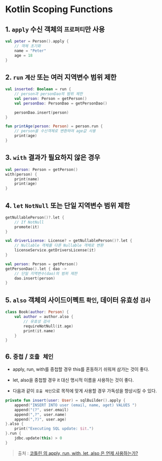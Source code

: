# Kotlin Scoping Functions

## 1. `apply` 수신 객체의 `프로퍼티`만 사용

```kotlin
val peter = Person().apply {
    // 객체 초기화
    name = "Peter"
    age = 18
}
```

## 2. `run` `계산` 또는 여러 지역변수 범위 제한

```kotlin
val inserted: Boolean = run {
    // person과 personDao의 범위 제한
    val person: Person = getPerson()
    val personDao: PersonDao = getPersonDao()

    personDao.insert(person)
}

fun printAge(person: Person) = person.run {
    // person을 수신객체로 변환하여 age값 사용
    print(age)
}
```

## 3. `with` 결과가 필요하지 않은 경우

```kotlin
val person: Person = getPerson()
with(person) {
    print(name)
    print(age)
}
```

## 4. `let` `NotNull` 또는 단일 지역변수 범위 제한

```kotlin
getNullablePerson()?.let {
    // If NotNull
    promote(it)
}

val driverLicense: License? = getNullablePerson()?.let {
    // Nullable 객체를 다른 Nullable 객체로 변환
    licenseService.getDriversLicense(it)
}

val person: Person = getPerson()
getPersonDao().let { dao ->
    // 단일 지역변수(dao)의 범위 제한
    dao.insert(person)
}
```

## 5. `also` 객체의 사이드이펙트 `확인`, 데이터 유효성 `검사`

```kotlin
class Book(author: Person) {
    val author = author.also {
        // 유효성 검사
        requireNotNull(it.age)
        print(it.name)
    }
}
```

## 6. `중첩` / `호출 체인`

- apply, run, with를 중첩할 경우 this를 혼동하기 쉬워져 삼가는 것이 좋다.

- let, also을 중첩할 경우 it 대신 명시적 이름을 사용하는 것이 좋다.

- 다음과 같이 `호출 체인`으로 목적에 맞게 사용할 경우 가독성을 향상시킬 수 있다.

```kotlin
private fun insert(user: User) = sqlBuilder().apply {
    append("INSERT INTO user (email, name, aget) VALUES ")
    append("(?", user.email)
    append(",?", user.name)
    append(",?)", user.age)
}.also {
    print("Executing SQL update: $it.")
}.run {
    jdbc.update(this) > 0
}
```

> 출처 : [코틀린 의 apply, run, with, let, also 은 언제 사용하는가?](https://medium.com/@limgyumin/%EC%BD%94%ED%8B%80%EB%A6%B0-%EC%9D%98-apply-with-let-also-run-%EC%9D%80-%EC%96%B8%EC%A0%9C-%EC%82%AC%EC%9A%A9%ED%95%98%EB%8A%94%EA%B0%80-4a517292df29)
